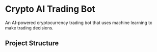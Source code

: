 # Crypto AI Trading Bot

An AI-powered cryptocurrency trading bot that uses machine learning to make trading decisions.

## Project Structure